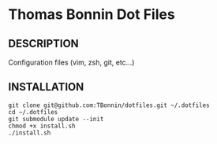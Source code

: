 Thomas Bonnin Dot Files
====================================

## DESCRIPTION

Configuration files (vim, zsh, git, etc...)


## INSTALLATION

```
git clone git@github.com:TBonnin/dotfiles.git ~/.dotfiles
cd ~/.dotfiles
git submodule update --init
chmod +x install.sh
./install.sh
```

